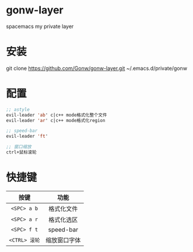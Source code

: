 # gonw-layer
spacemacs my private layer

# 安装
git clone https://github.com/Gonw/gonw-layer.git ~/.emacs.d/private/gonw

# 配置
```lisp
;; astyle
evil-leader 'ab' c|c++ mode格式化整个文件
evil-leader 'ar' c|c++ mode格式化region

;; speed-bar
evil-leader 'ft'

;; 窗口缩放
ctrl+鼠标滚轮

```

# 快捷键
| 按键 | 功能 |
|:------------:|:-------------:|
| `<SPC> a b`   | 格式化文件   |
| `<SPC> a r`   | 格式化选区   |
| `<SPC> f t`   | speed-bar    |
| `<CTRL> 滚轮` | 缩放窗口字体 |


